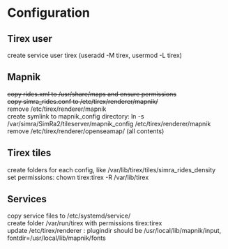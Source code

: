 # Configuration
## Tirex user

create service user tirex (useradd -M tirex, usermod -L tirex)  

## Mapnik

~~copy rides.xml to /usr/share/maps and ensure permissions~~  
~~copy simra_rides.conf to /etc/tirex/renderer/mapnik/~~  
remove /etc/tirex/renderer/mapnik  
create symlink to mapnik_config directory: ln -s /var/simra/SimRa2/tileserver/mapnik_config /etc/tirex/renderer/mapnik  
remove /etc/tirex/renderer/openseamap/ (all contents)  

## Tirex tiles

create folders for each config, like /var/lib/tirex/tiles/simra_rides_density  
set permissions: chown tirex:tirex -R /var/lib/tirex  

## Services

copy service files to /etc/systemd/service/  
create folder /var/run/tirex with permissions tirex:tirex  
update /etc/tirex/renderer : plugindir should be /usr/local/lib/mapnik/input, fontdir=/usr/local/lib/mapnik/fonts  